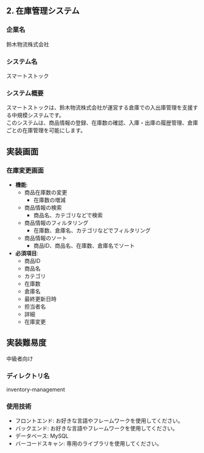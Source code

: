 ## 2. 在庫管理システム

### 企業名
鈴木物流株式会社

### システム名
スマートストック

### システム概要
スマートストックは、鈴木物流株式会社が運営する倉庫での入出庫管理を支援する中規模システムです。  
このシステムは、商品情報の登録、在庫数の確認、入庫・出庫の履歴管理、倉庫ごとの在庫管理を可能にします。

## 実装画面
### 在庫変更画面
  - **機能**:
    - 商品在庫数の変更
      - 在庫数の増減
    - 商品情報の検索
      - 商品名、カテゴリなどで検索
    - 商品情報のフィルタリング
      - 在庫数、倉庫名、カテゴリなどでフィルタリング
    - 商品情報のソート
      - 商品ID、商品名、在庫数、倉庫名でソート
  - **必須項目**:
    - 商品ID
    - 商品名
    - カテゴリ
    - 在庫数
    - 倉庫名
    - 最終更新日時
    - 担当者名
    - 詳細
    - 在庫変更

## 実装難易度
中級者向け

### ディレクトリ名
inventory-management

### 使用技術
- フロントエンド: お好きな言語やフレームワークを使用してください。
- バックエンド: お好きな言語やフレームワークを使用してください。
- データベース: MySQL
- バーコードスキャン: 専用のライブラリを使用してください。